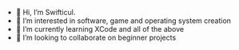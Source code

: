 - 👋 Hi, I’m Swifticul.
- 👀 I’m interested in software, game and operating system creation
- 🌱 I’m currently learning XCode and all of the above
- 💞️ I’m looking to collaborate on beginner projects

<!---
Swift1703/Swift1703 is a ✨ special ✨ repository because its `README.md` (this file) appears on your GitHub profile.
You can click the Preview link to take a look at your changes.
--->
